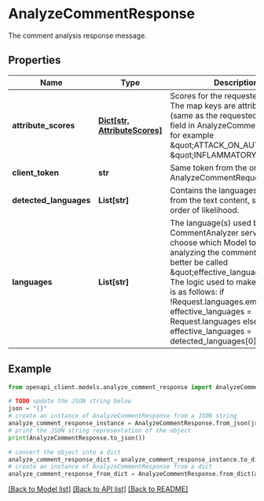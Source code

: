# AnalyzeCommentResponse

The comment analysis response message.

## Properties

Name | Type | Description | Notes
------------ | ------------- | ------------- | -------------
**attribute_scores** | [**Dict[str, AttributeScores]**](AttributeScores.md) | Scores for the requested attributes. The map keys are attribute names (same as the requested_attribute field in AnalyzeCommentRequest, for example \&quot;ATTACK_ON_AUTHOR\&quot;, \&quot;INFLAMMATORY\&quot;, etc). | [optional] 
**client_token** | **str** | Same token from the original AnalyzeCommentRequest. | [optional] 
**detected_languages** | **List[str]** | Contains the languages detected from the text content, sorted in order of likelihood. | [optional] 
**languages** | **List[str]** | The language(s) used by CommentAnalyzer service to choose which Model to use when analyzing the comment. Might better be called \&quot;effective_languages\&quot;. The logic used to make the choice is as follows: if !Request.languages.empty() effective_languages &#x3D; Request.languages else effective_languages &#x3D; detected_languages[0] | [optional] 

## Example

```python
from openapi_client.models.analyze_comment_response import AnalyzeCommentResponse

# TODO update the JSON string below
json = "{}"
# create an instance of AnalyzeCommentResponse from a JSON string
analyze_comment_response_instance = AnalyzeCommentResponse.from_json(json)
# print the JSON string representation of the object
print(AnalyzeCommentResponse.to_json())

# convert the object into a dict
analyze_comment_response_dict = analyze_comment_response_instance.to_dict()
# create an instance of AnalyzeCommentResponse from a dict
analyze_comment_response_from_dict = AnalyzeCommentResponse.from_dict(analyze_comment_response_dict)
```
[[Back to Model list]](../README.md#documentation-for-models) [[Back to API list]](../README.md#documentation-for-api-endpoints) [[Back to README]](../README.md)


